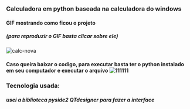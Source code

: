 ### Calculadora em python baseada na calculadora do windows

#### GIF mostrando como ficou o projeto
##### (para reproduzir o GIF basta clicar sobre ele)

![calc-nova](https://user-images.githubusercontent.com/106535353/179286678-af6cc0da-64c0-4da6-abd3-f7364fa403f7.gif)

#### Caso queira baixar o codigo, para executar basta ter o python instalado em seu computador e executar o arquivo  ![111111](https://user-images.githubusercontent.com/106535353/179287965-95b0a972-a5ea-420a-b29a-910d342bc3d6.png)



### Tecnologia usada:
##### usei a biblioteca pyside2 QTdesigner para fazer a interface
#####
